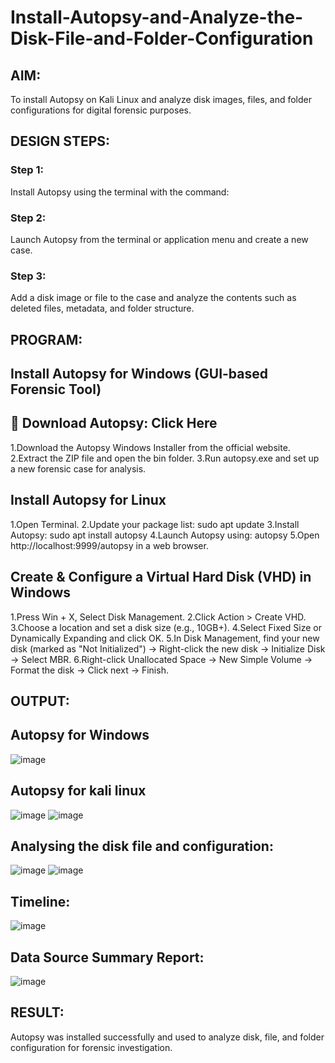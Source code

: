 # Install-Autopsy-and-Analyze-the-Disk-File-and-Folder-Configuration
## AIM:
To install Autopsy on Kali Linux and analyze disk images, files, and folder configurations for digital forensic purposes.

## DESIGN STEPS:
### Step 1:
Install Autopsy using the terminal with the command:

### Step 2:
Launch Autopsy from the terminal or application menu and create a new case.

### Step 3:
Add a disk image or file to the case and analyze the contents such as deleted files, metadata, and folder structure.

## PROGRAM:
## Install Autopsy for Windows (GUI-based Forensic Tool)
## 🔗 Download Autopsy: Click Here

1.Download the Autopsy Windows Installer from the official website.
2.Extract the ZIP file and open the bin folder.
3.Run autopsy.exe and set up a new forensic case for analysis.

## Install Autopsy for Linux
1.Open Terminal.
2.Update your package list: sudo apt update
3.Install Autopsy: sudo apt install autopsy
4.Launch Autopsy using: autopsy
5.Open http://localhost:9999/autopsy in a web browser.

## Create & Configure a Virtual Hard Disk (VHD) in Windows
1.Press Win + X, Select Disk Management.
2.Click Action > Create VHD.
3.Choose a location and set a disk size (e.g., 10GB+).
4.Select Fixed Size or Dynamically Expanding and click OK.
5.In Disk Management, find your new disk (marked as "Not Initialized") -> Right-click the new disk → Initialize Disk → Select MBR.
6.Right-click Unallocated Space → New Simple Volume → Format the disk -> Click next → Finish.

## OUTPUT:
## Autopsy for Windows
![image](https://github.com/user-attachments/assets/78318d17-de07-4b3a-ab5f-571dc2c8bdb8)
## Autopsy for kali linux
![image](https://github.com/user-attachments/assets/67341897-6d9c-47fd-8913-5c82f25556d3)
![image](https://github.com/user-attachments/assets/b6325485-3fb9-427c-bdb0-7ab6cc413fb1)
## Analysing the disk file and configuration:
![image](https://github.com/user-attachments/assets/3a6ae87e-2bda-4521-81ad-8e4fa90a2ae5)
![image](https://github.com/user-attachments/assets/d8082579-44b5-41a6-9b76-bbbc05cb48e5)
## Timeline:
![image](https://github.com/user-attachments/assets/840fdddb-4a01-4a17-9f6b-d5e75dc35cf0)
## Data Source Summary Report:
![image](https://github.com/user-attachments/assets/a7eea1ac-cc3d-4b78-b85b-07d5f9f7b326)









## RESULT:
Autopsy was installed successfully and used to analyze disk, file, and folder configuration for forensic investigation.
